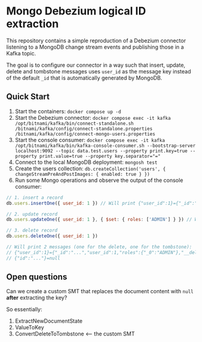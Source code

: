 # Mongo Debezium logical ID extraction

This repository contains a simple reproduction of a Debezium connector listening to a MongoDB change stream events
and publishing those in a Kafka topic.

The goal is to configure our connector in a way such that insert, update, delete and tombstone messages uses `user_id`
as the message key instead of the default `_id` that is automatically generated by MongoDB.

## Quick Start

1. Start the containers: `docker compose up -d`
2. Start the Debezium connector: `docker compose exec -it kafka /opt/bitnami/kafka/bin/connect-standalone.sh /bitnami/kafka/config/connect-standalone.properties /bitnami/kafka/config/connect-mongo-users.properties`
3. Start the console consumer: `docker compose exec -it kafka /opt/bitnami/kafka/bin/kafka-console-consumer.sh --bootstrap-server localhost:9092 --topic data.test.users --property print.key=true --property print.value=true --property key.separator="="`
4. Connect to the local MongoDB deployment: `mongosh test`
5. Create the users collection: `db.createCollection('users', { changeStreamPreAndPostImages: { enabled: true } })`
6. Run some Mongo operations and observe the output of the console consumer:

```js
// 1. insert a record
db.users.insertOne({ user_id: 1 }) // Will print {"user_id":1}={"_id":"...","user_id":1,"__deleted":false,"__op":"c","__ts_ms":...}

// 2. update record
db.users.updateOne({ user_id: 1 }, { $set: { roles: ['ADMIN'] } }) // Will print {"_id":"...","user_id":1,"roles":{"_0":"ADMIN"},"__deleted":false,"__op":"u","__ts_ms":...}

// 3. delete record
db.users.deleteOne({ user_id: 1 })

// Will print 2 messages (one for the delete, one for the tombstone):
// {"user_id":1}={"_id":"...","user_id":1,"roles":{"_0":"ADMIN"},"__deleted":true,"__op":"u","__ts_ms":...}
// {"id":"..."}=null
```

## Open questions

Can we create a custom SMT that replaces the document content with `null` **after** extracting the key? 

So essentially:
1. ExtractNewDocumentState
2. ValueToKey
3. ConvertDeleteToTombstone <-- the custom SMT
